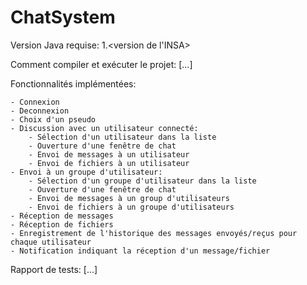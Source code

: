 # ChatSystem

Version Java requise: 1.<version de l'INSA>

Comment compiler et exécuter le projet:
[...]


Fonctionnalités implémentées:

	- Connexion 
	- Deconnexion
	- Choix d'un pseudo
	- Discussion avec un utilisateur connecté:
		- Sélection d'un utilisateur dans la liste
		- Ouverture d'une fenêtre de chat
		- Envoi de messages à un utilisateur
		- Envoi de fichiers à un utilisateur
	- Envoi à un groupe d'utilisateur:
		- Sélection d'un groupe d'utilisateur dans la liste
		- Ouverture d'une fenêtre de chat
		- Envoi de messages à un group d'utilisateurs
		- Envoi de fichiers à un groupe d'utilisateurs
	- Réception de messages
	- Réception de fichiers
	- Enregistrement de l'historique des messages envoyés/reçus pour chaque utilisateur
	- Notification indiquant la réception d'un message/fichier

	
Rapport de tests:
[...]
